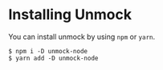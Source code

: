 # Installing Unmock

You can install unmock by using `npm` or `yarn`.

```
$ npm i -D unmock-node
$ yarn add -D unmock-node
```

